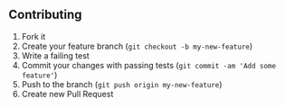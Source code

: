 ## Contributing

1. Fork it
2. Create your feature branch (`git checkout -b my-new-feature`)
3. Write a failing test
4. Commit your changes with passing tests (`git commit -am 'Add some feature'`)
5. Push to the branch (`git push origin my-new-feature`)
6. Create new Pull Request
